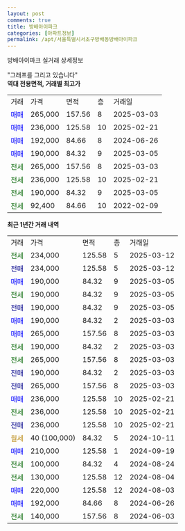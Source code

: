 ```yaml
---
layout: post
comments: true
title: 방배아이파크
categories: [아파트정보]
permalink: /apt/서울특별시서초구방배동방배아이파크
---
```


방배아이파크 실거래 상세정보

<script type="text/javascript">
  google.charts.load('current', {'packages':['line', 'corechart']});
  google.charts.setOnLoadCallback(drawChart);

  function drawChart() {
    var data = new google.visualization.DataTable();
    data.addColumn('date', '거래일');
    data.addColumn('number', "매매");
    data.addColumn('number', "전세");
    data.addColumn('number', "전매");

    data.addRows([[new Date(Date.parse("2025-03-12")), null, 234000, null], [new Date(Date.parse("2025-03-12")), null, null, 234000], [new Date(Date.parse("2025-03-05")), 190000, null, null], [new Date(Date.parse("2025-03-05")), null, 190000, null], [new Date(Date.parse("2025-03-05")), null, null, 190000], [new Date(Date.parse("2025-03-03")), 190000, null, null], [new Date(Date.parse("2025-03-03")), 265000, null, null], [new Date(Date.parse("2025-03-03")), null, 190000, null], [new Date(Date.parse("2025-03-03")), null, 265000, null], [new Date(Date.parse("2025-03-03")), null, null, 190000], [new Date(Date.parse("2025-03-03")), null, null, 265000], [new Date(Date.parse("2025-02-21")), 236000, null, null], [new Date(Date.parse("2025-02-21")), null, 236000, null], [new Date(Date.parse("2025-02-21")), null, null, 236000], [new Date(Date.parse("2024-10-11")), null, null, null], [new Date(Date.parse("2024-09-19")), 210000, null, null], [new Date(Date.parse("2024-08-24")), null, 100000, null], [new Date(Date.parse("2024-08-04")), null, 130000, null], [new Date(Date.parse("2024-08-03")), 220000, null, null], [new Date(Date.parse("2024-06-26")), 192000, null, null], [new Date(Date.parse("2024-06-03")), null, 140000, null]]);

    var options = {
      hAxis: {
        format: 'yyyy/MM/dd'
      },    
      lineWidth: 0,
      pointsVisible: true,    
      title: '최근 1년간 유형별 실거래가 분포',
      legend: { position: 'bottom' }
    };

    var formatter = new google.visualization.NumberFormat({pattern:'###,###'} );
    formatter.format(data, 1);
    formatter.format(data, 2);
    
    setTimeout(function() {
        var chart = new google.visualization.LineChart(document.getElementById('columnchart_material'));
        chart.draw(data, (options));
        document.getElementById('loading').style.display = 'none';
    }, 200);
  }
</script>


<div id="loading" style="z-index:20; display: block; margin-left: 0px">"그래프를 그리고 있습니다"</div>
<div id="columnchart_material" style="width: 95%; margin-left: 0px; display: block"></div>
<!-- contents start -->
<b>역대 전용면적, 거래별 최고가</b>
<table class="sortable">
    <tr>
      <td>거래</td>
      <td>가격</td>
      <td>면적</td>
      <td>층</td>
      <td>거래일</td>
    </tr>
        <tr>
          <td><a style="color: blue">매매</a></td>
          <td>265,000</td>
          <td>157.56</td>
          <td>8</td>
          <td>2025-03-03</td>
        </tr>            <tr>
          <td><a style="color: blue">매매</a></td>
          <td>236,000</td>
          <td>125.58</td>
          <td>10</td>
          <td>2025-02-21</td>
        </tr>            <tr>
          <td><a style="color: blue">매매</a></td>
          <td>192,000</td>
          <td>84.66</td>
          <td>8</td>
          <td>2024-06-26</td>
        </tr>            <tr>
          <td><a style="color: blue">매매</a></td>
          <td>190,000</td>
          <td>84.32</td>
          <td>9</td>
          <td>2025-03-05</td>
        </tr>        
        <tr>
              <td><a style="color: darkgreen">전세</a></td>
              <td>265,000</td>
              <td>157.56</td>
              <td>8</td>
              <td>2025-03-03</td>
            </tr>            <tr>
              <td><a style="color: darkgreen">전세</a></td>
              <td>236,000</td>
              <td>125.58</td>
              <td>10</td>
              <td>2025-02-21</td>
            </tr>            <tr>
              <td><a style="color: darkgreen">전세</a></td>
              <td>190,000</td>
              <td>84.32</td>
              <td>9</td>
              <td>2025-03-05</td>
            </tr>            <tr>
              <td><a style="color: darkgreen">전세</a></td>
              <td>92,400</td>
              <td>84.66</td>
              <td>10</td>
              <td>2022-02-09</td>
            </tr>        
    
</table>

<b>최근 1년간 거래 내역</b>

<table class="sortable">
    <tr>
      <td>거래</td>
      <td>가격</td>
      <td>면적</td>
      <td>층</td>
      <td>거래일</td>
    </tr>
    <tr>
      <td><a style="color: darkgreen">전세</a></td>
      <td>234,000</td>
      <td>125.58</td>
      <td>5</td>
      <td>2025-03-12</td>
    </tr>          <tr>
      <td><a style="color: darkblue">전매</a></td>
      <td>234,000</td>
      <td>125.58</td>
      <td>5</td>
      <td>2025-03-12</td>
    </tr>          <tr>
      <td><a style="color: blue">매매</a></td>
      <td>190,000</td>
      <td>84.32</td>
      <td>9</td>
      <td>2025-03-05</td>
    </tr>          <tr>
      <td><a style="color: darkgreen">전세</a></td>
      <td>190,000</td>
      <td>84.32</td>
      <td>9</td>
      <td>2025-03-05</td>
    </tr>          <tr>
      <td><a style="color: darkblue">전매</a></td>
      <td>190,000</td>
      <td>84.32</td>
      <td>9</td>
      <td>2025-03-05</td>
    </tr>          <tr>
      <td><a style="color: blue">매매</a></td>
      <td>190,000</td>
      <td>84.32</td>
      <td>2</td>
      <td>2025-03-03</td>
    </tr>          <tr>
      <td><a style="color: blue">매매</a></td>
      <td>265,000</td>
      <td>157.56</td>
      <td>8</td>
      <td>2025-03-03</td>
    </tr>          <tr>
      <td><a style="color: darkgreen">전세</a></td>
      <td>190,000</td>
      <td>84.32</td>
      <td>2</td>
      <td>2025-03-03</td>
    </tr>          <tr>
      <td><a style="color: darkgreen">전세</a></td>
      <td>265,000</td>
      <td>157.56</td>
      <td>8</td>
      <td>2025-03-03</td>
    </tr>          <tr>
      <td><a style="color: darkblue">전매</a></td>
      <td>190,000</td>
      <td>84.32</td>
      <td>2</td>
      <td>2025-03-03</td>
    </tr>          <tr>
      <td><a style="color: darkblue">전매</a></td>
      <td>265,000</td>
      <td>157.56</td>
      <td>8</td>
      <td>2025-03-03</td>
    </tr>          <tr>
      <td><a style="color: blue">매매</a></td>
      <td>236,000</td>
      <td>125.58</td>
      <td>10</td>
      <td>2025-02-21</td>
    </tr>          <tr>
      <td><a style="color: darkgreen">전세</a></td>
      <td>236,000</td>
      <td>125.58</td>
      <td>10</td>
      <td>2025-02-21</td>
    </tr>          <tr>
      <td><a style="color: darkblue">전매</a></td>
      <td>236,000</td>
      <td>125.58</td>
      <td>10</td>
      <td>2025-02-21</td>
    </tr>          <tr>
      <td><a style="color: darkgoldenrod">월세</a></td>
      <td>40 (100,000)</td>
      <td>84.32</td>
      <td>5</td>
      <td>2024-10-11</td>
    </tr>          <tr>
      <td><a style="color: blue">매매</a></td>
      <td>210,000</td>
      <td>125.58</td>
      <td>1</td>
      <td>2024-09-19</td>
    </tr>          <tr>
      <td><a style="color: darkgreen">전세</a></td>
      <td>100,000</td>
      <td>84.32</td>
      <td>4</td>
      <td>2024-08-24</td>
    </tr>          <tr>
      <td><a style="color: darkgreen">전세</a></td>
      <td>130,000</td>
      <td>125.58</td>
      <td>12</td>
      <td>2024-08-04</td>
    </tr>          <tr>
      <td><a style="color: blue">매매</a></td>
      <td>220,000</td>
      <td>125.58</td>
      <td>12</td>
      <td>2024-08-03</td>
    </tr>          <tr>
      <td><a style="color: blue">매매</a></td>
      <td>192,000</td>
      <td>84.66</td>
      <td>8</td>
      <td>2024-06-26</td>
    </tr>          <tr>
      <td><a style="color: darkgreen">전세</a></td>
      <td>140,000</td>
      <td>157.56</td>
      <td>8</td>
      <td>2024-06-03</td>
    </tr>      </table>
<!-- contents end -->    

